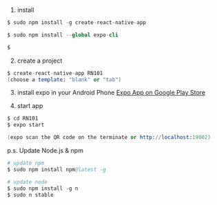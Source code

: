 1. install

```s
$ sudo npm install -g create-react-native-app

$ sudo npm install --global expo-cli

$ 
```

2. create a project 

```s
$ create-react-native-app RN101
(choose a template: "blank" or "tab")
```

3. install expo in your Android Phone
[Expo App on Google Play Store](https://play.google.com/store/apps/details?id=host.exp.exponent)

4. start app
```s
$ cd RN101
$ expo start

(expo scan the QR code on the terminate or http://localhost:19002)
```



p.s. Update Node.js & npm
```s
# update npm
$ sudo npm install npm@latest -g

# update node
$ sudo npm install -g n
$ sudo n stable
```